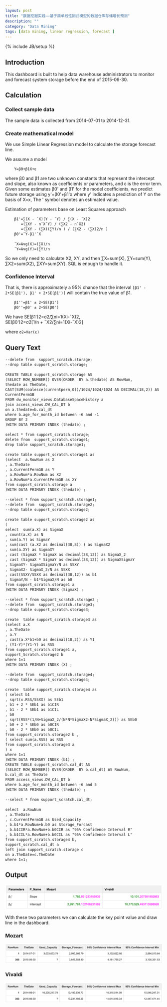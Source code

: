 ```yaml
---
layout: post
title: "数据挖掘实践——基于简单线性回归模型的数据仓库存储增长预测"
description: ""
category: "Data Mining"
tags: [data mining, linear regression, forecast ]
---
```

{% include JB/setup %}

## Introduction

This dashboard is built to help data warehouse administrators to monitor and forecast system storage before the end of 2015-06-30. 

<!-- more -->

## Calculation

### Collect sample data
The sample data is collected from 2014-07-01 to 2014-12-31.

### Create mathematical model
We use Simple Linear Regression model to calculate the storage forecast line. 

We assume a model    

        Y=β0+β1X+ε

where β0 and β1 are two unknown constants that represent the intercept and slope, also known as coefficients or parameters, and ε is  the error term.
Given some estimates β0' and β1' for the model coefficients, we predict future storage using y'=β0'+β1'x
where y' indicates a prediction of Y on the basis of X=x, The ' symbol denotes an estimated value.

Estimation of parameters base on Least Squares approach

        β1'=∑(X - ¯X)(Y - ¯Y) / ∑(X - ¯X)2
           =(∑XY - n¯X¯Y) / (∑X2 - n¯X2)
           =(∑XY - (∑X)(∑Y)/n ) / (∑X2 - (∑X)2/n )
        β0'=¯Y-β1'¯X

        ¯X=Avg(X)=(∑X)/n
        ¯Y=Avg(Y)=(∑Y)/n

So we only need to calculate X2, XY, and then ∑X=sum(X), ∑Y=sum(Y), ∑X2=sum(X2), ∑XY=sum(XY). SQL is enough to handle it.

### Confidence Interval
That is, there is approximately a 95% chance that the interval `[β1' - 2•SE(β1'), β1' + 2•SE(β1')]` will contain the true value of β1.

        β1''=β1' ± 2•SE(β1')
        β0''=β0' ± 2•SE(β0')

We have 
        SE(β1')2=σ2/∑ni=1(Xi-¯X)2,  
        SE(β0')2=σ2[1/n + ¯X2/∑ni=1(Xi-¯X)2]  

where `σ2=Var(ε)`

## Query Text

```
--delete from  support_scratch.storage;
--drop table support_scratch.storage;

CREATE TABLE support_scratch.storage AS
(SELECT ROW_NUMBER() OVER(ORDER  BY a.thedate) AS RowNum,
thedate as TheDate, 
CAST(SUM(coalesce(currentperm,0))/1024/1024/1024 AS DECIMAL(18,2)) AS CurrentPermGB
FROM dw_monitor_views.DatabaseSpaceHistory a
join access_views.DW_CAL_DT b
on a.thedate=b.cal_dt
where b.age_for_month_id between -6 and -1
GROUP BY 2
)WITH DATA PRIMARY INDEX (thedate) ;

select * from support_scratch.storage;
delete from  support_scratch.storage1;
drop table support_scratch.storage1;

create table support_scratch.storage1 as 
(select  a.RowNum as X
, a.TheDate
, a.CurrentPermGB as Y
, a.RowNum*a.RowNum as X2
, a.RowNum*a.CurrentPermGB as XY
from support_scratch.storage a
)WITH DATA PRIMARY INDEX (thedate) ;

--select * from support_scratch.storage1;
--delete from  support_scratch.storage2;
--drop table support_scratch.storage2;

create table support_scratch.storage2 as 
(
select  sum(a.X) as SigmaX
, count(a.X) as N
, sum(a.Y) as SigmaY
, sum(cast (a.X2 as decimal(38,8)) ) as SigmaX2
, sum(a.XY) as SigmaXY
, cast (SigmaX * SigmaX as decimal(38,12)) as SigmaX_2
, cast (SigmaX * SigmaY as decimal(38,12)) as SigmaXSigmaY
, SigmaXY- SigmaXSigmaY/N as SSXY
, SigmaX2- SigmaX_2/N as SSXX
, cast(SSXY/SSXX as decimal(38,12)) as b1
, SigmaY/N - b1*SigmaX/N as b0
from support_scratch.storage1 a
)WITH DATA PRIMARY INDEX (SigmaX) ;

--select * from support_scratch.storage2 ;
--delete from  support_scratch.storage3;
--drop table support_scratch.storage3;

create  table support_scratch.storage3 as 
(select a.X
, a.TheDate
, a.Y
, cast(a.X*b1+b0 as decimal(18,2)) as Y1
, (Y1-Y)*(Y1-Y) as RSS
from support_scratch.storage1 a,
support_Scratch.storage2 b
where 1=1
)WITH DATA PRIMARY INDEX (X) ;

--delete from  support_scratch.storage4;
--drop table support_scratch.storage4;

create  table support_scratch.storage4 as 
( select b1
, sqrt(x.RSS/SSXX) as SEb1
, b1 + 2 * SEb1 as b1CIR
, b1 - 2 * SEb1 as b1CIL
, b0
, sqrt(RSS*(1/N+SigmaX_2/(N*N*SigmaX2-N*SigmaX_2))) as SEb0
, b0 + 2 * SEb0 as b0CIR
, b0 - 2 * SEb0 as b0CIL
from support_scratch.storage2 b ,
( select sum(a.RSS) as RSS
from support_scratch.storage3 a
) x
where 1=1
)WITH DATA PRIMARY INDEX (b1) ;
CREATE TABLE support_scratch.cal_dt AS
(SELECT ROW_NUMBER() OVER(ORDER  BY b.cal_dt) AS RowNum,
b.cal_dt as TheDate
FROM access_views.DW_CAL_DT b
where b.age_for_month_id between -6 and 5
)WITH DATA PRIMARY INDEX (thedate) ;

--select * from support_scratch.cal_dt;

select  a.RowNum
, a.TheDate
, c.CurrentPermGB as Used_Capacity
, b.b1*a.RowNum+b.b0 as Storage_Forcast
, b.b1CIR*a.RowNum+b.b0CIR as "95% Confidence Interval R"
, b.b1CIL*a.RowNum+b.b0CIL as "95% Confidence Interval L"
from support_scratch.storage4 b,
support_scratch.cal_dt a
left join support_scratch.storage c
on a.TheDate=c.TheDate
where 1=1;
```

## Output

![Image of output](/images/capaforecast1.png)

With these two parameters we can calculate the key point value and draw line in the dashboard.

### Mozart

![Image of output](/images/capaforecast2.png)

### Vivaldi

![Image of output](/images/capaforecast3.png)
